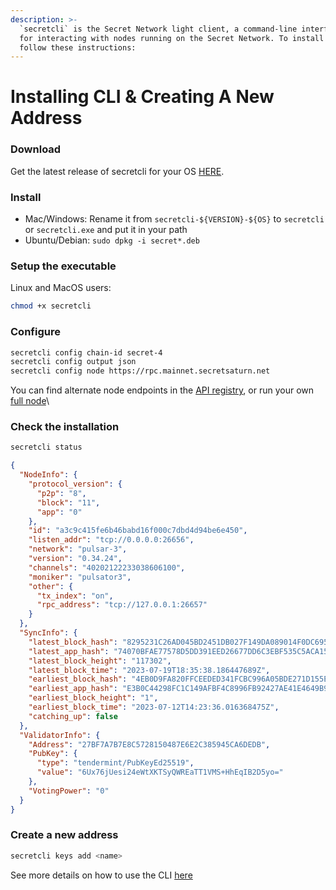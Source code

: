 ```yaml
---
description: >-
  `secretcli` is the Secret Network light client, a command-line interface tool
  for interacting with nodes running on the Secret Network. To install it,
  follow these instructions:
---
```


# Installing CLI & Creating A New Address

### Download <a href="#setup-the-executable" id="setup-the-executable"></a>

Get the latest release of secretcli for your OS [HERE](https://github.com/scrtlabs/SecretNetwork/releases).

### Install <a href="#setup-the-executable" id="setup-the-executable"></a>

* Mac/Windows: Rename it from `secretcli-${VERSION}-${OS}` to `secretcli` or `secretcli.exe` and put it in your path
* Ubuntu/Debian: `sudo dpkg -i secret*.deb`

### Setup the executable <a href="#setup-the-executable" id="setup-the-executable"></a>

Linux and MacOS users:

```bash
chmod +x secretcli
```

### Configure <a href="#setup-the-executable" id="setup-the-executable"></a>

```bash
secretcli config chain-id secret-4
secretcli config output json
secretcli config node https://rpc.mainnet.secretsaturn.net
```

You can find alternate node endpoints in the [API registry](../../../../development/resources-api-contract-addresses/connecting-to-the-network/), or run your own [full node](../testnet/run-a-full-node.md)\\

### Check the installation <a href="#create-a-new-address" id="create-a-new-address"></a>

```bash
secretcli status
```

```json
{
  "NodeInfo": {
    "protocol_version": {
      "p2p": "8",
      "block": "11",
      "app": "0"
    },
    "id": "a3c9c415fe6b46babd16f000c7dbd4d94be6e450",
    "listen_addr": "tcp://0.0.0.0:26656",
    "network": "pulsar-3",
    "version": "0.34.24",
    "channels": "40202122233038606100",
    "moniker": "pulsator3",
    "other": {
      "tx_index": "on",
      "rpc_address": "tcp://127.0.0.1:26657"
    }
  },
  "SyncInfo": {
    "latest_block_hash": "8295231C26AD045BD2451DB027F149DA089014F0DC69583AB50A3AE24DEE3B13",
    "latest_app_hash": "74070BFAE77578D5DD391EED26677DD6C3EBF535C5ACA15EA2C6FE12BC3DED46",
    "latest_block_height": "117302",
    "latest_block_time": "2023-07-19T18:35:38.186447689Z",
    "earliest_block_hash": "4EB0D9FA820FFCEEDED341FCBC996A05BDE271D155E88A6038CAB1445687FF1A",
    "earliest_app_hash": "E3B0C44298FC1C149AFBF4C8996FB92427AE41E4649B934CA495991B7852B855",
    "earliest_block_height": "1",
    "earliest_block_time": "2023-07-12T14:23:36.016368475Z",
    "catching_up": false
  },
  "ValidatorInfo": {
    "Address": "27BF7A7B7E8C5728150487E6E2C385945CA6DEDB",
    "PubKey": {
      "type": "tendermint/PubKeyEd25519",
      "value": "6Ux76jUesi24eWtXKTSyQWREaTT1VMS+HhEqIB2D5yo="
    },
    "VotingPower": "0"
  }
}
```

### Create a new address <a href="#create-a-new-address" id="create-a-new-address"></a>

```bash
secretcli keys add <name>
```

See more details on how to use the CLI [here](https://github.com/scrtlabs/SecretNetwork/blob/master/docs/node-guides/secretcli.md)
